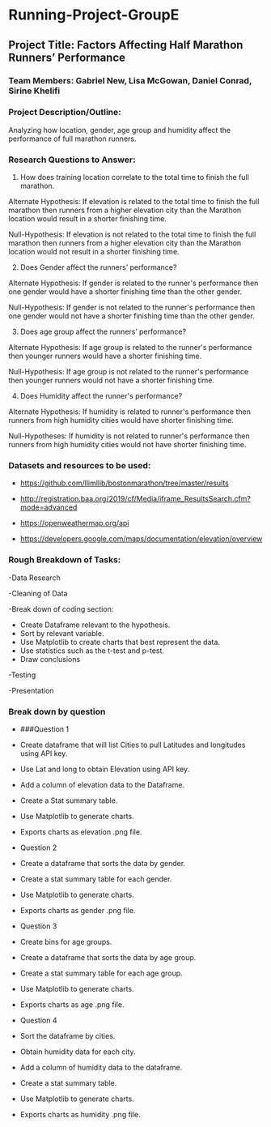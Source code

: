 # Running-Project-GroupE

## Project Title: Factors Affecting Half Marathon Runners’ Performance

### Team Members: Gabriel New, Lisa McGowan, Daniel Conrad, Sirine Khelifi

### Project Description/Outline: 

Analyzing how location, gender, age group and humidity affect the performance of full marathon runners.

### Research Questions to Answer:
1. How does training location correlate to the total time to finish the full marathon.

Alternate Hypothesis: If elevation is related to the total time to finish the full marathon then runners from a higher elevation city than the Marathon location would result in a shorter finishing time.

Null-Hypothesis:  If elevation is not related to the total time to finish the full marathon then runners from a higher elevation city than the Marathon location would not result in a shorter finishing time.

2. Does Gender affect the runners’ performance?

Alternate Hypothesis: If gender is related to the runner's performance then one gender would have a shorter finishing time than the other gender.

Null-Hypothesis: If gender is not related to the runner's performance then one gender would not have a shorter finishing time than the other gender.

3. Does age group affect the runners’ performance?

Alternate Hypothesis: If age group is related to the runner's performance then younger runners would have a shorter finishing time.

Null-Hypothesis: If age group is not related to the runner's performance then younger runners would not have a shorter finishing time.

4. Does Humidity affect the runner's performance?

Alternate Hypothesis: If humidity is related to runner's performance then runners from high humidity cities would have shorter finishing time.

Null-Hypotheses: If humidity is not related to runner's performance then runners from high humidity cities would not have shorter finishing time.


### Datasets and resources to be used:

- https://github.com/llimllib/bostonmarathon/tree/master/results

- http://registration.baa.org/2019/cf/Media/iframe_ResultsSearch.cfm?mode=advanced

- https://openweathermap.org/api

- https://developers.google.com/maps/documentation/elevation/overview

### Rough Breakdown of Tasks:

-Data Research

-Cleaning of Data

-Break down of coding section:

* Create Dataframe relevant to the hypothesis.
* Sort by relevant variable.
* Use Matplotlib to create charts that best represent the data.
* Use statistics such as the t-test and p-test.
* Draw conclusions

-Testing 

-Presentation 

### Break down by question

* ###Question 1
- Create dataframe that will list Cities to pull Latitudes and longitudes using API key.

- Use Lat and long to obtain Elevation using API key.

- Add a column of elevation data to the Dataframe.

- Create a Stat summary table.

- Use Matplotlib to generate charts.

- Exports charts as elevation .png file.

* Question 2
- Create a dataframe that sorts the data by gender.

- Create a stat summary table for each gender.

- Use Matplotlib to generate charts.

- Exports charts as gender .png file.

* Question 3
- Create bins for age groups. 

- Create a dataframe that sorts the data by age group.

- Create a stat summary table for each age group.

- Use Matplotlib to generate charts.

- Exports charts as age .png file.

* Question 4
- Sort the dataframe by cities.

- Obtain humidity data for each city.

- Add a column of humidity data to the dataframe.

- Create a stat summary table.

- Use Matplotlib to generate charts.

- Exports charts as humidity .png file.